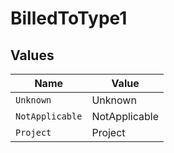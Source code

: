 # BilledToType1


## Values

| Name            | Value           |
| --------------- | --------------- |
| `Unknown`       | Unknown         |
| `NotApplicable` | NotApplicable   |
| `Project`       | Project         |